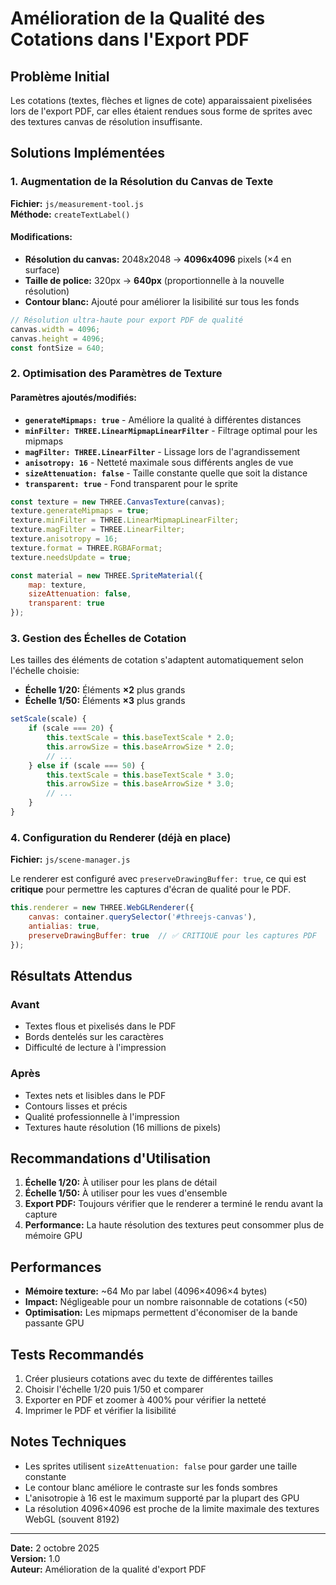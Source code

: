# Amélioration de la Qualité des Cotations dans l'Export PDF

## Problème Initial
Les cotations (textes, flèches et lignes de cote) apparaissaient pixelisées lors de l'export PDF, car elles étaient rendues sous forme de sprites avec des textures canvas de résolution insuffisante.

## Solutions Implémentées

### 1. Augmentation de la Résolution du Canvas de Texte

**Fichier:** `js/measurement-tool.js`  
**Méthode:** `createTextLabel()`

#### Modifications:
- **Résolution du canvas:** 2048x2048 → **4096x4096** pixels (×4 en surface)
- **Taille de police:** 320px → **640px** (proportionnelle à la nouvelle résolution)
- **Contour blanc:** Ajouté pour améliorer la lisibilité sur tous les fonds

```javascript
// Résolution ultra-haute pour export PDF de qualité
canvas.width = 4096;
canvas.height = 4096;
const fontSize = 640;
```

### 2. Optimisation des Paramètres de Texture

#### Paramètres ajoutés/modifiés:
- **`generateMipmaps: true`** - Améliore la qualité à différentes distances
- **`minFilter: THREE.LinearMipmapLinearFilter`** - Filtrage optimal pour les mipmaps
- **`magFilter: THREE.LinearFilter`** - Lissage lors de l'agrandissement
- **`anisotropy: 16`** - Netteté maximale sous différents angles de vue
- **`sizeAttenuation: false`** - Taille constante quelle que soit la distance
- **`transparent: true`** - Fond transparent pour le sprite

```javascript
const texture = new THREE.CanvasTexture(canvas);
texture.generateMipmaps = true;
texture.minFilter = THREE.LinearMipmapLinearFilter;
texture.magFilter = THREE.LinearFilter;
texture.anisotropy = 16;
texture.format = THREE.RGBAFormat;
texture.needsUpdate = true;

const material = new THREE.SpriteMaterial({ 
    map: texture,
    sizeAttenuation: false,
    transparent: true
});
```

### 3. Gestion des Échelles de Cotation

Les tailles des éléments de cotation s'adaptent automatiquement selon l'échelle choisie:

- **Échelle 1/20:** Éléments **×2** plus grands
- **Échelle 1/50:** Éléments **×3** plus grands

```javascript
setScale(scale) {
    if (scale === 20) {
        this.textScale = this.baseTextScale * 2.0;
        this.arrowSize = this.baseArrowSize * 2.0;
        // ...
    } else if (scale === 50) {
        this.textScale = this.baseTextScale * 3.0;
        this.arrowSize = this.baseArrowSize * 3.0;
        // ...
    }
}
```

### 4. Configuration du Renderer (déjà en place)

**Fichier:** `js/scene-manager.js`

Le renderer est configuré avec `preserveDrawingBuffer: true`, ce qui est **critique** pour permettre les captures d'écran de qualité pour le PDF.

```javascript
this.renderer = new THREE.WebGLRenderer({ 
    canvas: container.querySelector('#threejs-canvas'),
    antialias: true,
    preserveDrawingBuffer: true  // ✅ CRITIQUE pour les captures PDF
});
```

## Résultats Attendus

### Avant
- Textes flous et pixelisés dans le PDF
- Bords dentelés sur les caractères
- Difficulté de lecture à l'impression

### Après
- Textes nets et lisibles dans le PDF
- Contours lisses et précis
- Qualité professionnelle à l'impression
- Textures haute résolution (16 millions de pixels)

## Recommandations d'Utilisation

1. **Échelle 1/20:** À utiliser pour les plans de détail
2. **Échelle 1/50:** À utiliser pour les vues d'ensemble
3. **Export PDF:** Toujours vérifier que le renderer a terminé le rendu avant la capture
4. **Performance:** La haute résolution des textures peut consommer plus de mémoire GPU

## Performances

- **Mémoire texture:** ~64 Mo par label (4096×4096×4 bytes)
- **Impact:** Négligeable pour un nombre raisonnable de cotations (<50)
- **Optimisation:** Les mipmaps permettent d'économiser de la bande passante GPU

## Tests Recommandés

1. Créer plusieurs cotations avec du texte de différentes tailles
2. Choisir l'échelle 1/20 puis 1/50 et comparer
3. Exporter en PDF et zoomer à 400% pour vérifier la netteté
4. Imprimer le PDF et vérifier la lisibilité

## Notes Techniques

- Les sprites utilisent `sizeAttenuation: false` pour garder une taille constante
- Le contour blanc améliore le contraste sur les fonds sombres
- L'anisotropie à 16 est le maximum supporté par la plupart des GPU
- La résolution 4096×4096 est proche de la limite maximale des textures WebGL (souvent 8192)

---
**Date:** 2 octobre 2025  
**Version:** 1.0  
**Auteur:** Amélioration de la qualité d'export PDF
